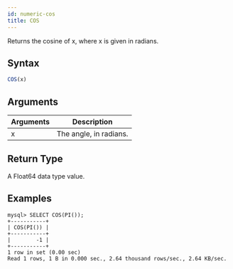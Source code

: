 ```yaml
---
id: numeric-cos
title: COS
---
```


Returns the cosine of x, where x is given in radians.

## Syntax

```sql
COS(x)
```

## Arguments

| Arguments   | Description |
| ----------- | ----------- |
| x | The angle, in radians. |

## Return Type

A Float64 data type value.


## Examples

```
mysql> SELECT COS(PI());
+-----------+
| COS(PI()) |
+-----------+
|        -1 |
+-----------+
1 row in set (0.00 sec)
Read 1 rows, 1 B in 0.000 sec., 2.64 thousand rows/sec., 2.64 KB/sec.
```
